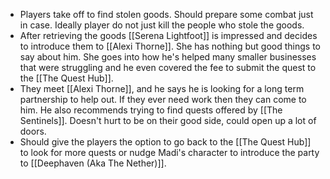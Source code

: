 - Players take off to find stolen goods. Should prepare some combat just in case. Ideally player do not just kill the people who stole the goods.
- After retrieving the goods [[Serena Lightfoot]] is impressed and decides to introduce them to [[Alexi Thorne]]. She has nothing but good things to say about him. She goes into how he's helped many smaller businesses that were struggling and he even covered the fee to submit the quest to the [[The Quest Hub]].
- They meet [[Alexi Thorne]], and he says he is looking for a long term partnership to help out. If they ever need work then they can come to him. He also recommends trying to find quests offered by [[The Sentinels]]. Doesn't hurt to be on their good side, could open up a lot of doors.
- Should give the players the option to go back to the [[The Quest Hub]] to look for more quests or nudge Madi's character to introduce the party to [[Deephaven (Aka The Nether)]].